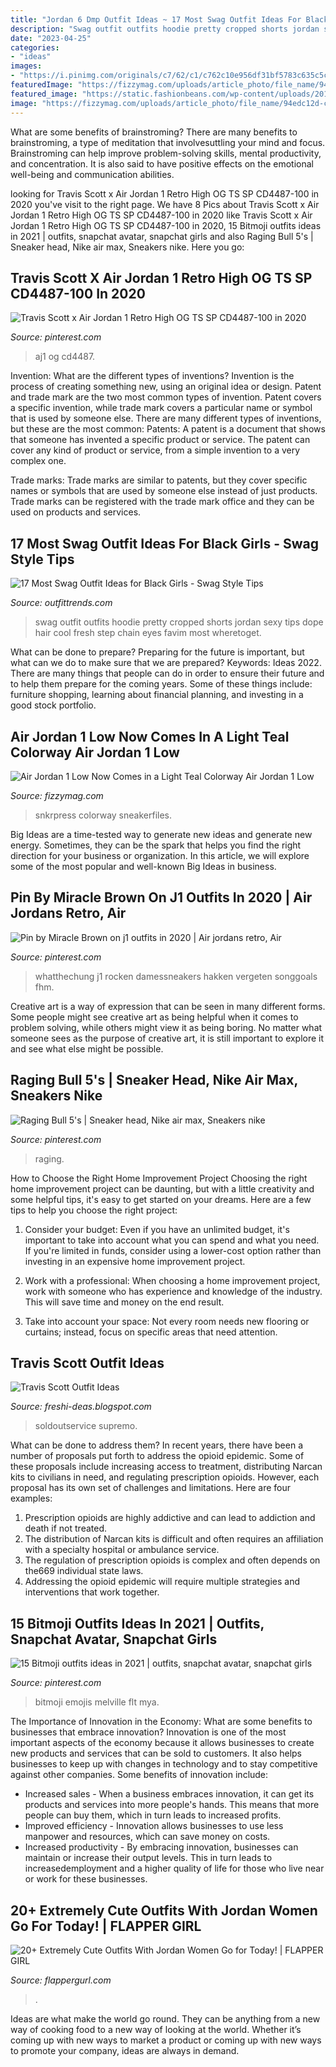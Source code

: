 ```yaml
---
title: "Jordan 6 Dmp Outfit Ideas ~ 17 Most Swag Outfit Ideas For Black Girls"
description: "Swag outfit outfits hoodie pretty cropped shorts jordan sexy tips dope hair cool fresh step chain eyes favim most wheretoget"
date: "2023-04-25"
categories:
- "ideas"
images:
- "https://i.pinimg.com/originals/c7/62/c1/c762c10e956df31bf5783c635c5c79b3.jpg"
featuredImage: "https://fizzymag.com/uploads/article_photo/file_name/94edc12d-cb38-47d9-a3b6-1115477fdbf1/air-jordan-1-low-dc6991-400-release-info-004.jpg"
featured_image: "https://static.fashionbeans.com/wp-content/uploads/2018/08/travisscott-look-8.jpg"
image: "https://fizzymag.com/uploads/article_photo/file_name/94edc12d-cb38-47d9-a3b6-1115477fdbf1/air-jordan-1-low-dc6991-400-release-info-004.jpg"
---
```



What are some benefits of brainstroming?
There are many benefits to brainstroming, a type of meditation that involvesuttling your mind and focus. Brainstroming can help improve problem-solving skills, mental productivity, and concentration. It is also said to have positive effects on the emotional well-being and communication abilities.

	

		
looking for Travis Scott x Air Jordan 1 Retro High OG TS SP CD4487-100 in 2020 you've visit to the right page. We have 8 Pics about Travis Scott x Air Jordan 1 Retro High OG TS SP CD4487-100 in 2020 like Travis Scott x Air Jordan 1 Retro High OG TS SP CD4487-100 in 2020, 15 Bitmoji outfits ideas in 2021 | outfits, snapchat avatar, snapchat girls and also Raging Bull 5&#039;s | Sneaker head, Nike air max, Sneakers nike. Here you go:
		
    
## Travis Scott X Air Jordan 1 Retro High OG TS SP CD4487-100 In 2020

<img loading=lazy src="https://i.pinimg.com/736x/97/ad/7b/97ad7b35be326843c6446337d5cf5b24.jpg" onerror="this.onerror=null;this.src='https://tse4.mm.bing.net/th?id=OIP.kE3k9Os6QQ08CmNH4kR7BQHaIK&amp;pid=15.1';" alt="Travis Scott x Air Jordan 1 Retro High OG TS SP CD4487-100 in 2020">

_Source: pinterest.com_

>aj1 og cd4487. 

	

Invention: What are the different types of inventions?
Invention is the process of creating something new, using an original idea or design. Patent and trade mark are the two most common types of invention. Patent covers a specific invention, while trade mark covers a particular name or symbol that is used by someone else. There are many different types of inventions, but these are the most common:
Patents: A patent is a document that shows that someone has invented a specific product or service. The patent can cover any kind of product or service, from a simple invention to a very complex one.

Trade marks: Trade marks are similar to patents, but they cover specific names or symbols that are used by someone else instead of just products. Trade marks can be registered with the trade mark office and they can be used on products and services.

    
## 17 Most Swag Outfit Ideas For Black Girls - Swag Style Tips

<img loading=lazy src="https://www.outfittrends.com/wp-content/uploads/2015/06/s5.jpg" onerror="this.onerror=null;this.src='https://tse4.mm.bing.net/th?id=OIP.72YKoBGfviI7DRxCencqIwAAAA&amp;pid=15.1';" alt="17 Most Swag Outfit Ideas for Black Girls - Swag Style Tips">

_Source: outfittrends.com_

>swag outfit outfits hoodie pretty cropped shorts jordan sexy tips dope hair cool fresh step chain eyes favim most wheretoget. 

	

What can be done to prepare?
Preparing for the future is important, but what can we do to make sure that we are prepared? Keywords: Ideas 2022. There are many things that people can do in order to ensure their future and to help them prepare for the coming years. Some of these things include: furniture shopping, learning about financial planning, and investing in a good stock portfolio.

    
## Air Jordan 1 Low Now Comes In A Light Teal Colorway Air Jordan 1 Low

<img loading=lazy src="https://fizzymag.com/uploads/article_photo/file_name/94edc12d-cb38-47d9-a3b6-1115477fdbf1/air-jordan-1-low-dc6991-400-release-info-004.jpg" onerror="this.onerror=null;this.src='https://tse2.mm.bing.net/th?id=OIP.-eTNg7G1g2OvDj7xkzQeowHaE8&amp;pid=15.1';" alt="Air Jordan 1 Low Now Comes in a Light Teal Colorway Air Jordan 1 Low">

_Source: fizzymag.com_

>snkrpress colorway sneakerfiles. 

	

Big Ideas are a time-tested way to generate new ideas and generate new energy. Sometimes, they can be the spark that helps you find the right direction for your business or organization. In this article, we will explore some of the most popular and well-known Big Ideas in business.

    
## Pin By Miracle Brown On J1 Outfits In 2020 | Air Jordans Retro, Air

<img loading=lazy src="https://i.pinimg.com/originals/2c/37/46/2c374634bbb06e61b19d6540a2f08817.jpg" onerror="this.onerror=null;this.src='https://tse2.mm.bing.net/th?id=OIP.Pz77CZo_je7WMEMKTdphkAHaLn&amp;pid=15.1';" alt="Pin by Miracle Brown on j1 outfits in 2020 | Air jordans retro, Air">

_Source: pinterest.com_

>whatthechung j1 rocken damessneakers hakken vergeten songgoals fhm. 

	

Creative art is a way of expression that can be seen in many different forms. Some people might see creative art as being helpful when it comes to problem solving, while others might view it as being boring. No matter what someone sees as the purpose of creative art, it is still important to explore it and see what else might be possible.

    
## Raging Bull 5&#039;s | Sneaker Head, Nike Air Max, Sneakers Nike

<img loading=lazy src="https://i.pinimg.com/originals/c7/62/c1/c762c10e956df31bf5783c635c5c79b3.jpg" onerror="this.onerror=null;this.src='https://tse3.mm.bing.net/th?id=OIP.vIXKVQGKB3QC8pbbLd1IuAHaHU&amp;pid=15.1';" alt="Raging Bull 5&#039;s | Sneaker head, Nike air max, Sneakers nike">

_Source: pinterest.com_

>raging. 

	

How to Choose the Right Home Improvement Project
Choosing the right home improvement project can be daunting, but with a little creativity and some helpful tips, it's easy to get started on your dreams. Here are a few tips to help you choose the right project:
1. Consider your budget: Even if you have an unlimited budget, it's important to take into account what you can spend and what you need. If you're limited in funds, consider using a lower-cost option rather than investing in an expensive home improvement project.

2. Work with a professional: When choosing a home improvement project, work with someone who has experience and knowledge of the industry. This will save time and money on the end result.

3. Take into account your space: Not every room needs new flooring or curtains; instead, focus on specific areas that need attention.

    
## Travis Scott Outfit Ideas

<img loading=lazy src="https://static.fashionbeans.com/wp-content/uploads/2018/08/travisscott-look-8.jpg" onerror="this.onerror=null;this.src='https://tse1.mm.bing.net/th?id=OIP.2CrPB0M147QT5TOC9qLzUgHaK-&amp;pid=15.1';" alt="Travis Scott Outfit Ideas">

_Source: freshi-deas.blogspot.com_

>soldoutservice supremo. 

	

What can be done to address them?
In recent years, there have been a number of proposals put forth to address the opioid epidemic. Some of these proposals include increasing access to treatment, distributing Narcan kits to civilians in need, and regulating prescription opioids. However, each proposal has its own set of challenges and limitations. Here are four examples:
1) Prescription opioids are highly addictive and can lead to addiction and death if not treated. 
2) The distribution of Narcan kits is difficult and often requires an affiliation with a specialty hospital or ambulance service. 
3) The regulation of prescription opioids is complex and often depends on the669 individual state laws. 
4) Addressing the opioid epidemic will require multiple strategies and interventions that work together.

    
## 15 Bitmoji Outfits Ideas In 2021 | Outfits, Snapchat Avatar, Snapchat Girls

<img loading=lazy src="https://i.pinimg.com/474x/9e/26/c4/9e26c4b0b016e447087ab22cf3fcfe8c.jpg" onerror="this.onerror=null;this.src='https://tse2.mm.bing.net/th?id=OIP.FpLr0vG27sNqn7X9vDZ4BAAAAA&amp;pid=15.1';" alt="15 Bitmoji outfits ideas in 2021 | outfits, snapchat avatar, snapchat girls">

_Source: pinterest.com_

>bitmoji emojis melville flt mya. 

	

The Importance of Innovation in the Economy: What are some benefits to businesses that embrace innovation?
Innovation is one of the most important aspects of the economy because it allows businesses to create new products and services that can be sold to customers. It also helps businesses to keep up with changes in technology and to stay competitive against other companies. Some benefits of innovation include: 
- Increased sales - When a business embraces innovation, it can get its products and services into more people's hands. This means that more people can buy them, which in turn leads to increased profits. 
- Improved efficiency - Innovation allows businesses to use less manpower and resources, which can save money on costs. 
- Increased productivity - By embracing innovation, businesses can maintain or increase their output levels. This in turn leads to increasedemployment and a higher quality of life for those who live near or work for these businesses.

    
## 20+ Extremely Cute Outfits With Jordan Women Go For Today! | FLAPPER GIRL

<img loading=lazy src="https://flappergurl.com/wp-content/uploads/2020/12/104272828_283703292990689_7900514051980989784_n-819x1024.jpg" onerror="this.onerror=null;this.src='https://tse3.mm.bing.net/th?id=OIP.XF2ClIO992F1DQp1tYU6qAHaJQ&amp;pid=15.1';" alt="20+ Extremely Cute Outfits With Jordan Women Go for Today! | FLAPPER GIRL">

_Source: flappergurl.com_

>. 

	

Ideas are what make the world go round. They can be anything from a new way of cooking food to a new way of looking at the world. Whether it’s coming up with new ways to market a product or coming up with new ways to promote your company, ideas are always in demand.

